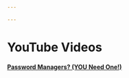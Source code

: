 ```yaml
---

---
```


# YouTube Videos

#### [Password Managers? (YOU Need One!)](https://www.youtube.com/watch?v=m0SwsVjrcT4)

 
